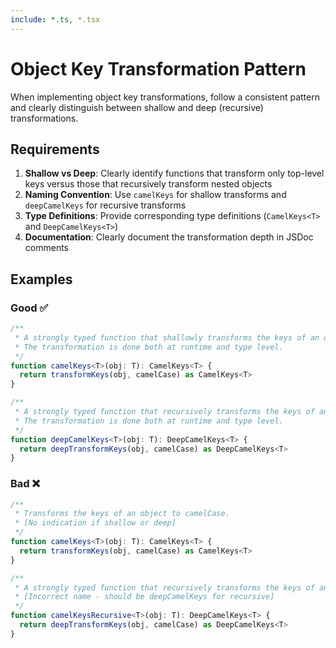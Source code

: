 ```yaml
---
include: *.ts, *.tsx
---
```


# Object Key Transformation Pattern

When implementing object key transformations, follow a consistent pattern and clearly distinguish between shallow and deep (recursive) transformations.

## Requirements

1. **Shallow vs Deep**: Clearly identify functions that transform only top-level keys versus those that recursively transform nested objects
2. **Naming Convention**: Use `camelKeys` for shallow transforms and `deepCamelKeys` for recursive transforms
3. **Type Definitions**: Provide corresponding type definitions (`CamelKeys<T>` and `DeepCamelKeys<T>`)
4. **Documentation**: Clearly document the transformation depth in JSDoc comments

## Examples

### Good ✅

```typescript
/**
 * A strongly typed function that shallowly transforms the keys of an object to camelCase.
 * The transformation is done both at runtime and type level.
 */
function camelKeys<T>(obj: T): CamelKeys<T> {
  return transformKeys(obj, camelCase) as CamelKeys<T>
}

/**
 * A strongly typed function that recursively transforms the keys of an object to camelCase.
 * The transformation is done both at runtime and type level.
 */
function deepCamelKeys<T>(obj: T): DeepCamelKeys<T> {
  return deepTransformKeys(obj, camelCase) as DeepCamelKeys<T>
}
```

### Bad ❌

```typescript
/**
 * Transforms the keys of an object to camelCase.
 * [No indication if shallow or deep]
 */
function camelKeys<T>(obj: T): CamelKeys<T> {
  return transformKeys(obj, camelCase) as CamelKeys<T>
}

/**
 * A strongly typed function that recursively transforms the keys of an object to camelCase.
 * [Incorrect name - should be deepCamelKeys for recursive]
 */
function camelKeysRecursive<T>(obj: T): DeepCamelKeys<T> {
  return deepTransformKeys(obj, camelCase) as DeepCamelKeys<T>
}
```
